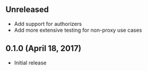 ## Unreleased
* Add support for authorizers
* Add more extensive testing for non-proxy use cases

## 0.1.0 (April 18, 2017)
* Initial release
